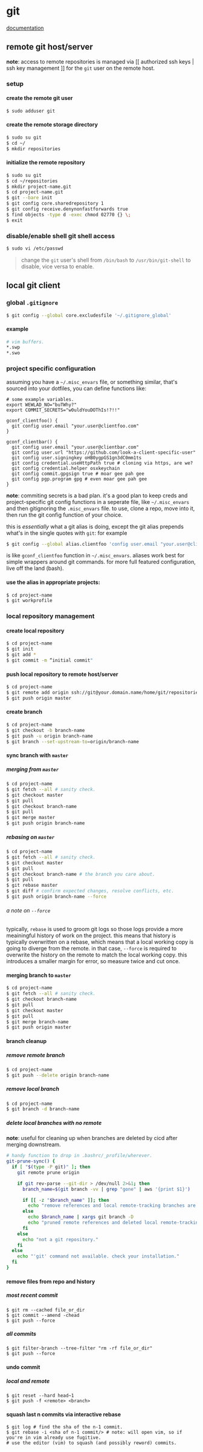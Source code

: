 git
===

[documentation](https://git-scm.com/doc)

## remote git host/server

**note**: access to remote repositories is managed via [[ authorized ssh keys | ssh key management ]] for the `git` user on the remote host.

### setup

#### create the remote git user

```bash
$ sudo adduser git
```

#### create the remote storage directory

```bash
$ sudo su git
$ cd ~/
$ mkdir repositories
```

#### initialize the remote repository

```bash
$ sudo su git
$ cd ~/repositories
$ mkdir project-name.git
$ cd project-name.git
$ git --bare init
$ git config core.sharedrepository 1
$ git config receive.denynonfastforwards true
$ find objects -type d -exec chmod 02770 {} \;
$ exit
```

### disable/enable shell git shell access

```bash
$ sudo vi /etc/passwd
```
>change the `git` user's shell from `/bin/bash` to `/usr/bin/git-shell` to disable, vice versa to enable.

## local git client

### global `.gitignore`

```bash
$ git config --global core.excludesfile '~/.gitignore_global'
```

#### example

```bash
# vim buffers.
*.swp
*.swo
```

### project specific configuration

assuming you have a `~/.misc_envars` file, or something similar, that's sourced into your dotfiles, you can define functions like:

```shell
# some example variables.
export WEWLAD_NO="buTWhy?"
export COMMIT_SECRETS="w0uldYouDOThIs!?!!"

gconf_clientfoo() {
  git config user.email "your.user@clientfoo.com"
}

gconf_clientbar() {
  git config user.email "your.user@clientbar.com"
  git config user.url "https://github.com/look-a-client-specific-user"
  git config user.signingkey oHB0ygpGS1gn3dC0mm1ts
  git config credential.useHttpPath true # cloning via https, are we?
  git config credential.helper osxkeychain
  git config commit.gpgsign true # moar gee pah gee
  git config pgp.program gpg # even moar gee pah gee
}
```

**note**: commiting secrets is a bad plan. it's a good plan to keep creds and project-specific git config functions in a seperate file, like `~/.misc_envars` and then gitignoring the `.misc_envars` file. to use, clone a repo, move into it, then run the git config function of your choice.

this is _essentially_ what a git alias is doing, except the git alias prepends what's in the single quotes with `git`: for example

```bash
$ git config --global alias.clientfoo 'config user.email "your.user@clientfoo.com"'
```

is like `gconf_clientfoo` function in `~/.misc_envars`. aliases work best for simple wrappers around git commands. for more full featured configuration, live off the land (bash).

#### use the alias in appropriate projects:

```bash
$ cd project-name
$ git workprofile
```

### local repository management

#### create local repository

```bash
$ cd project-name
$ git init
$ git add *
$ git commit -m “initial commit"
```

#### push local repository to remote host/server

```bash
$ cd project-name
$ git remote add origin ssh://git@your.domain.name/home/git/repositories/project-name.git
$ git push origin master
```

#### create branch

```bash
$ cd project-name
$ git checkout -b branch-name
$ git push -u origin branch-name
$ git branch --set-upstream-to=origin/branch-name
```

#### sync branch with `master`

##### merging from `master`

```bash
$ cd project-name
$ git fetch --all # sanity check.
$ git checkout master
$ git pull
$ git checkout branch-name
$ git pull
$ git merge master
$ git push origin branch-name
```

##### rebasing on `master`

```bash
$ cd project-name
$ git fetch --all # sanity check.
$ git checkout master
$ git pull
$ git checkout branch-name # the branch you care about.
$ git pull
$ git rebase master
$ git diff # confirm expected changes, resolve conflicts, etc.
$ git push origin branch-name --force
```

###### a note on `--force`

typically, `rebase` is used to groom git logs so those logs provide a more meainingful history of work on the project. this means that history is typically overwritten on a rebase, which means that a local working copy is going to diverge from the remote. in that case, `--force` is required to overwrite the history on the remote to match the local working copy. this introduces a smaller margin for error, so measure twice and cut once.

#### merging branch to `master`

```bash
$ cd project-name
$ git fetch --all # sanity check.
$ git checkout branch-name
$ git pull
$ git checkout master
$ git pull
$ git merge branch-name
$ git push origin master
```

#### branch cleanup

##### remove remote branch

```bash
$ cd project-name
$ git push --delete origin branch-name
```

##### remove local branch

```bash
$ cd project-name
$ git branch -d branch-name
```

##### delete local branches with no remote

**note**: useful for cleaning up when branches are deleted by cicd after merging downstream.

```bash
# handy function to drop in .bashrc/_profile/wherever.
git-prune-sync() {
  if [ "$(type -P git)" ]; then
    git remote prune origin

    if git rev-parse --git-dir > /dev/null 2>&1; then
      branch_name=$(git branch -vv | grep "gone" | aws '{print $1}')

      if [[ -z "$branch_name" ]]; then
        echo "remove references and local remote-tracking branches are in sync."
      else
        echo $branch_name | xargs git branch -D
        echo "pruned remote references and deleted local remote-tracking branches."
      fi
    else
      echo "not a git repository."
    fi
  else
    echo "'git' command not available. check your installation."
  fi
}
```

#### remove files from repo and history

##### most recent commit

```
$ git rm --cached file_or_dir
$ git commit --amend -chead
$ git push --force
```

##### all commits

```
$ git filter-branch --tree-filter "rm -rf file_or_dir"
$ git push --force
```

#### undo commit

##### local and remote

```
$ git reset --hard head~1
$ git push -f <remote> <branch>
```

#### squash last n commits via interactive rebase

```
$ git log # find the sha of the n-1 commit.
$ git rebase -i <sha of n-1 commit/> # note: will open vim, so if you're in vim already use fugitive.
# use the editor (vim) to squash (and possibly reword) commits.
```
